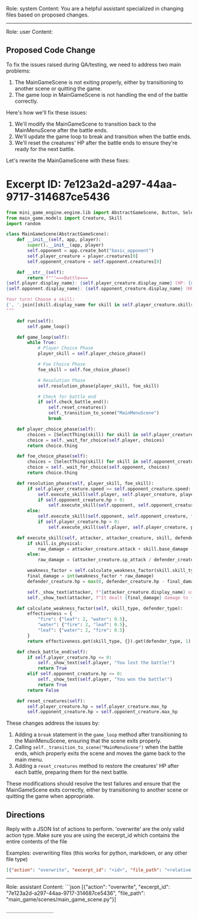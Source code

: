 Role: system
Content: You are a helpful assistant specialized in changing files based on proposed changes.
__________________
Role: user
Content: 
## Proposed Code Change
To fix the issues raised during QA/testing, we need to address two main problems:

1. The MainGameScene is not exiting properly, either by transitioning to another scene or quitting the game.
2. The game loop in MainGameScene is not handling the end of the battle correctly.

Here's how we'll fix these issues:

1. We'll modify the MainGameScene to transition back to the MainMenuScene after the battle ends.
2. We'll update the game loop to break and transition when the battle ends.
3. We'll reset the creatures' HP after the battle ends to ensure they're ready for the next battle.

Let's rewrite the MainGameScene with these fixes:

# Excerpt ID: 7e123a2d-a297-44aa-9717-314687ce5436
```python main_game/scenes/main_game_scene.py
from mini_game_engine.engine.lib import AbstractGameScene, Button, SelectThing
from main_game.models import Creature, Skill
import random

class MainGameScene(AbstractGameScene):
    def __init__(self, app, player):
        super().__init__(app, player)
        self.opponent = app.create_bot("basic_opponent")
        self.player_creature = player.creatures[0]
        self.opponent_creature = self.opponent.creatures[0]

    def __str__(self):
        return f"""===Battle===
{self.player.display_name}: {self.player_creature.display_name} (HP: {self.player_creature.hp}/{self.player_creature.max_hp})
{self.opponent.display_name}: {self.opponent_creature.display_name} (HP: {self.opponent_creature.hp}/{self.opponent_creature.max_hp})

Your turn! Choose a skill:
{', '.join([skill.display_name for skill in self.player_creature.skills])}
"""

    def run(self):
        self.game_loop()

    def game_loop(self):
        while True:
            # Player Choice Phase
            player_skill = self.player_choice_phase()

            # Foe Choice Phase
            foe_skill = self.foe_choice_phase()

            # Resolution Phase
            self.resolution_phase(player_skill, foe_skill)

            # Check for battle end
            if self.check_battle_end():
                self.reset_creatures()
                self._transition_to_scene("MainMenuScene")
                break

    def player_choice_phase(self):
        choices = [SelectThing(skill) for skill in self.player_creature.skills]
        choice = self._wait_for_choice(self.player, choices)
        return choice.thing

    def foe_choice_phase(self):
        choices = [SelectThing(skill) for skill in self.opponent_creature.skills]
        choice = self._wait_for_choice(self.opponent, choices)
        return choice.thing

    def resolution_phase(self, player_skill, foe_skill):
        if self.player_creature.speed >= self.opponent_creature.speed:
            self.execute_skill(self.player, self.player_creature, player_skill, self.opponent_creature)
            if self.opponent_creature.hp > 0:
                self.execute_skill(self.opponent, self.opponent_creature, foe_skill, self.player_creature)
        else:
            self.execute_skill(self.opponent, self.opponent_creature, foe_skill, self.player_creature)
            if self.player_creature.hp > 0:
                self.execute_skill(self.player, self.player_creature, player_skill, self.opponent_creature)

    def execute_skill(self, attacker, attacker_creature, skill, defender_creature):
        if skill.is_physical:
            raw_damage = attacker_creature.attack + skill.base_damage - defender_creature.defense
        else:
            raw_damage = (attacker_creature.sp_attack / defender_creature.sp_defense) * skill.base_damage

        weakness_factor = self.calculate_weakness_factor(skill.skill_type, defender_creature.creature_type)
        final_damage = int(weakness_factor * raw_damage)
        defender_creature.hp = max(0, defender_creature.hp - final_damage)

        self._show_text(attacker, f"{attacker_creature.display_name} used {skill.display_name}!")
        self._show_text(attacker, f"It dealt {final_damage} damage to {defender_creature.display_name}!")

    def calculate_weakness_factor(self, skill_type, defender_type):
        effectiveness = {
            "fire": {"leaf": 2, "water": 0.5},
            "water": {"fire": 2, "leaf": 0.5},
            "leaf": {"water": 2, "fire": 0.5}
        }
        return effectiveness.get(skill_type, {}).get(defender_type, 1)

    def check_battle_end(self):
        if self.player_creature.hp <= 0:
            self._show_text(self.player, "You lost the battle!")
            return True
        elif self.opponent_creature.hp <= 0:
            self._show_text(self.player, "You won the battle!")
            return True
        return False

    def reset_creatures(self):
        self.player_creature.hp = self.player_creature.max_hp
        self.opponent_creature.hp = self.opponent_creature.max_hp
```

These changes address the issues by:

1. Adding a `break` statement in the `game_loop` method after transitioning to the MainMenuScene, ensuring that the scene exits properly.
2. Calling `self._transition_to_scene("MainMenuScene")` when the battle ends, which properly exits the scene and moves the game back to the main menu.
3. Adding a `reset_creatures` method to restore the creatures' HP after each battle, preparing them for the next battle.

These modifications should resolve the test failures and ensure that the MainGameScene exits correctly, either by transitioning to another scene or quitting the game when appropriate.

## Directions
Reply with a JSON list of actions to perform. 'overwrite' are the only valid action type. 
Make sure you are using the excerpt_id which contains the entire contents of the file

Examples:
overwriting files (this works for python, markdown, or any other file type)
```json output_example1
[{"action": "overwrite", "excerpt_id": "<id>", "file_path": "<relative file path>"}]
```

__________________
Role: assistant
Content: ```json
[{"action": "overwrite", "excerpt_id": "7e123a2d-a297-44aa-9717-314687ce5436", "file_path": "main_game/scenes/main_game_scene.py"}]
```
__________________
